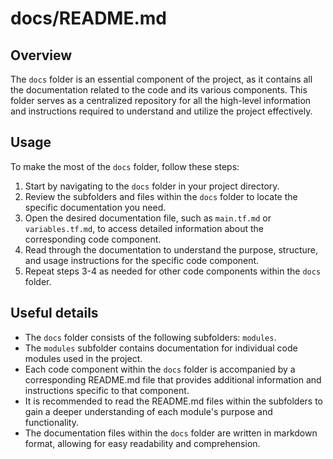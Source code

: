 # docs/README.md

## Overview
The `docs` folder is an essential component of the project, as it contains all the documentation related to the code and its various components. This folder serves as a centralized repository for all the high-level information and instructions required to understand and utilize the project effectively.

## Usage
To make the most of the `docs` folder, follow these steps:
1. Start by navigating to the `docs` folder in your project directory.
2. Review the subfolders and files within the `docs` folder to locate the specific documentation you need.
3. Open the desired documentation file, such as `main.tf.md` or `variables.tf.md`, to access detailed information about the corresponding code component.
4. Read through the documentation to understand the purpose, structure, and usage instructions for the specific code component.
5. Repeat steps 3-4 as needed for other code components within the `docs` folder.

## Useful details
- The `docs` folder consists of the following subfolders: `modules`.
- The `modules` subfolder contains documentation for individual code modules used in the project.
- Each code component within the `docs` folder is accompanied by a corresponding README.md file that provides additional information and instructions specific to that component.
- It is recommended to read the README.md files within the subfolders to gain a deeper understanding of each module's purpose and functionality.
- The documentation files within the `docs` folder are written in markdown format, allowing for easy readability and comprehension.